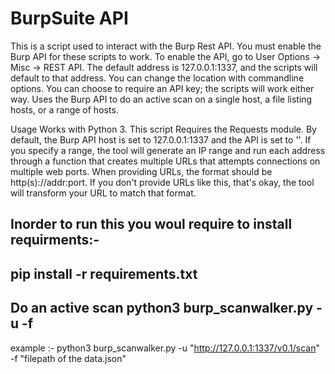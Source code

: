 # BurpSuite API
This is a script used to interact with the Burp Rest API. You must enable the Burp API for these scripts to work. To enable the API, go to User Options -> Misc -> REST API. The default address is 127.0.0.1:1337, and the scripts will default to that address. You can change the location with commandline options. You can choose to require an API key; the scripts will work either way. 
Uses the Burp API to do an active scan on a single host, a file listing hosts, or a range of hosts.

Usage
Works with Python 3. This script Requires the Requests module. By default, the Burp API host is set to 127.0.0.1:1337 and the API is set to ''. If you specify a range, the tool will generate an IP range and run each address through a function that creates multiple URLs that attempts connections on multiple web ports. When providing URLs, the format should be http(s)://addr:port. If you don't provide URLs like this, that's okay, the tool will transform your URL to match that format. 

Inorder to run this you woul require to install requirments:-
------------
pip install -r requirements.txt
------------
Do an active scan
python3 burp_scanwalker.py -u <url of the burpsuite api> -f <filepath of the data.json>
------------
example :- python3 burp_scanwalker.py -u "http://127.0.0.1:1337/v0.1/scan" -f "filepath of the data.json"
